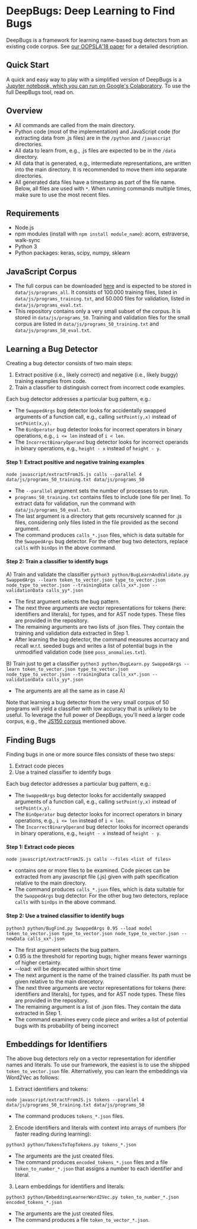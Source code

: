 DeepBugs: Deep Learning to Find Bugs
====================================

DeepBugs is a framework for learning name-based bug detectors from an existing code corpus. See [our OOPSLA'18 paper](http://software-lab.org/publications/oopsla2018_DeepBugs.pdf) for a detailed description.

Quick Start
--------------

A quick and easy way to play with a simplified version of DeepBugs is a [Jupyter notebook, which you can run on Google's Colaboratory](https://colab.research.google.com/github/michaelpradel/DeepBugs/blob/master/DeepBugs.ipynb). To use the full DeepBugs tool, read on.

Overview
-------------
* All commands are called from the main directory.
* Python code (most of the implementation) and JavaScript code (for extracting data from .js files) are in the `/python` and `/javascript` directories.
* All data to learn from, e.g., .js files are expected to be in the `/data` directory.
* All data that is generated, e.g., intermediate representations, are written into the main directory. It is recommended to move them into separate directories.
* All generated data files have a timestamp as part of the file name. Below, all files are used with `*`. When running commands multiple times, make sure to use the most recent files.


Requirements
------------------

* Node.js
* npm modules (install with `npm install module_name`): acorn, estraverse, walk-sync
* Python 3
* Python packages: keras, scipy, numpy, sklearn


JavaScript Corpus
-----------------------

* The full corpus can be downloaded [here](http://www.srl.inf.ethz.ch/js150.php) and is expected to be stored in `data/js/programs_all`. It consists of 100.000 training files, listed in `data/js/programs_training.txt`, and 50.000 files for validation, listed in `data/js/programs_eval.txt`. 
* This repository contains only a very small subset of the corpus. It is stored in `data/js/programs_50`. Training and validation files for the small corpus are listed in `data/js/programs_50_training.txt` and `data/js/programs_50_eval.txt`.


Learning a Bug Detector
-------------------------------

Creating a bug detector consists of two main steps:
1) Extract positive (i.e., likely correct) and negative (i.e., likely buggy) training examples from code.
2) Train a classifier to distinguish correct from incorrect code examples.

Each bug detector addresses a particular bug pattern, e.g.:

  * The `SwappedArgs` bug detector looks for accidentally swapped arguments of a function call, e.g., calling `setPoint(y,x)` instead of `setPoint(x,y)`.
  * The `BinOperator` bug detector looks for incorrect operators in binary operations, e.g., `i <= len` instead of `i < len`.
  * The `IncorrectBinaryOperand` bug detector looks for incorrect operands in binary operations, e.g., `height - x` instead of `height - y`.

#### Step 1: Extract positive and negative training examples

`node javascript/extractFromJS.js calls --parallel 4 data/js/programs_50_training.txt data/js/programs_50`

  * The `--parallel` argument sets the number of processes to run.
  * `programs_50_training.txt` contains files to include (one file per line). To extract data for validation, run the command with `data/js/programs_50_eval.txt`.
  * The last argument is a directory that gets recursively scanned for .js files, considering only files listed in the file provided as the second argument.
  * The command produces `calls_*.json` files, which is data suitable for the `SwappedArgs` bug detector. For the other bug two detectors, replace `calls` with `binOps` in the above command.

#### Step 2: Train a classifier to identify bugs

A) Train and validate the classifier
`python3 python/BugLearnAndValidate.py SwappedArgs --learn token_to_vector.json type_to_vector.json node_type_to_vector.json --trainingData calls_xx*.json --validationData calls_yy*.json`

  * The first argument selects the bug pattern.
  * The next three arguments are vector representations for tokens (here: identifiers and literals), for types, and for AST node types. These files are provided in the repository.
  * The remaining arguments are two lists of .json files. They contain the training and validation data extracted in Step 1.
  * After learning the bug detector, the command measures accurracy and recall w.r.t. seeded bugs and writes a list of potential bugs in the unmodified validation code (see `poss_anomalies.txt`).

B) Train just to get a classifier
`python3 python/BugLearn.py SwappedArgs --learn token_to_vector.json type_to_vector.json node_type_to_vector.json --trainingData calls_xx*.json --validationData calls_yy*.json`

  * The arguments are all the same as in case A)

Note that learning a bug detector from the very small corpus of 50 programs will yield a classifier with low accuracy that is unlikely to be useful. To leverage the full power of DeepBugs, you'll need a larger code corpus, e.g., the [JS150 corpus](http://www.srl.inf.ethz.ch/js150.php) mentioned above.


Finding Bugs
-------------------------------

Finding bugs in one or more source files consists of these two steps:
1) Extract code pieces
2) Use a trained classifier to identify bugs

Each bug detector addresses a particular bug pattern, e.g.:

  * The `SwappedArgs` bug detector looks for accidentally swapped arguments of a function call, e.g., calling `setPoint(y,x)` instead of `setPoint(x,y)`.
  * The `BinOperator` bug detector looks for incorrect operators in binary operations, e.g., `i <= len` instead of `i < len`.
  * The `IncorrectBinaryOperand` bug detector looks for incorrect operands in binary operations, e.g., `height - x` instead of `height - y`.

#### Step 1: Extract code pieces

`node javascript/extractFromJS.js calls --files <list of files>`

  * <list of files> contains one or more files to be examined. Code pieces can be extracted from any javascript file (.js) given with path specification relative to the main directory.
  * The command produces `calls_*.json` files, which is data suitable for the `SwappedArgs` bug detector. For the other bug two detectors, replace `calls` with `binOps` in the above command.

#### Step 2: Use a trained classifier to identify bugs

`python3 python/BugFind.py SwappedArgs 0.95 --load model token_to_vector.json type_to_vector.json node_type_to_vector.json --newData calls_xx*.json`

  * The first argument selects the bug pattern.
  * 0.95 is the threshold for reporting bugs; higher means fewer warnings of higher certainty.
  * --load: will be deprecated within short time
  * The next argument is the name of the trained classifier. Its path must be given relative to the main direcetory.
  * The next three arguments are vector representations for tokens (here: identifiers and literals), for types, and for AST node types. These files are provided in the repository.
  * The remaining argument is a list of .json files. They contain the data extracted in Step 1.
  * The command examines every code piece and writes a list of potential bugs with its probability of being incorrect


Embeddings for Identifiers
----------------------------------

The above bug detectors rely on a vector representation for identifier names and literals. To use our framework, the easiest is to use the shipped `token_to_vector.json` file. Alternatively, you can learn the embeddings via Word2Vec as follows:

1) Extract identifiers and tokens:

`node javascript/extractFromJS.js tokens --parallel 4 data/js/programs_50_training.txt data/js/programs_50`

  * The command produces `tokens_*.json` files.
  
2) Encode identifiers and literals with context into arrays of numbers (for faster reading during learning):
  
  `python3 python/TokensToTopTokens.py tokens_*.json`
  
  * The arguments are the just created files.
  * The command produces `encoded_tokens_*.json` files and a file `token_to_number_*.json` that assigns a number to each identifier and literal.

3) Learn embeddings for identifiers and literals:
  
  `python3 python/EmbeddingLearnerWord2Vec.py token_to_number_*.json encoded_tokens_*.json`

  * The arguments are the just created files.
  * The command produces a file `token_to_vector_*.json`.
